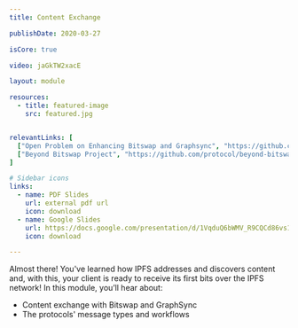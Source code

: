 ```yaml
---
title: Content Exchange

publishDate: 2020-03-27

isCore: true

video: jaGkTW2xacE

layout: module

resources:
  - title: featured-image
    src: featured.jpg


relevantLinks: [
  ["Open Problem on Enhancing Bitswap and Graphsync", "https://github.com/protocol/ResNetLab/blob/master/OPEN_PROBLEMS/ENHANCED_BITSWAP_GRAPHSYNC.md"],
  ["Beyond Bitswap Project", "https://github.com/protocol/beyond-bitswap"]
]

# Sidebar icons
links:
  - name: PDF Slides
    url: external pdf url
    icon: download
  - name: Google Slides
    url: https://docs.google.com/presentation/d/1VqduQ6bWMV_R9CQCd86vs1Ozw4WnA3bdO-h-wWilf_0/edit?usp=sharing
    icon: download

---
```


Almost there! You've learned how IPFS addresses and discovers content and, with this, your client is ready to receive its first bits over the IPFS network! In this module, you’ll hear about:

  - Content exchange with Bitswap and GraphSync
  - The protocols' message types and workflows

<!--more-->

